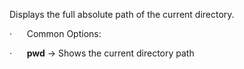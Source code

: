 Displays the full absolute path of the current directory.

·      Common Options:

·      **pwd** → Shows the current directory path